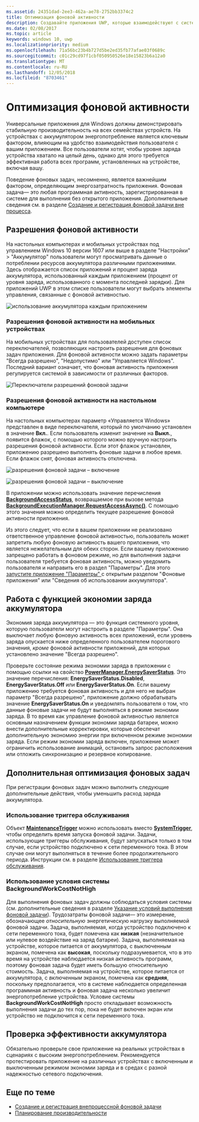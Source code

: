 ```yaml
---
ms.assetid: 24351dad-2ee3-462a-ae78-2752bb3374c2
title: Оптимизация фоновой активности
description: Создавайте приложения UWP, которые взаимодействуют с системой с целью повышения эффективности энергопотребления фоновых задач.
ms.date: 02/08/2017
ms.topic: article
keywords: windows 10, uwp
ms.localizationpriority: medium
ms.openlocfilehash: 71a56bc23b4b727d5be2ed35fb77afae03f0689c
ms.sourcegitcommit: c01c29cd97f1cbf050950526e18e15823b6a12a0
ms.translationtype: MT
ms.contentlocale: ru-RU
ms.lasthandoff: 12/05/2018
ms.locfileid: "8703461"
---
```

# <a name="optimize-background-activity"></a>Оптимизация фоновой активности

Универсальные приложения для Windows должны демонстрировать стабильную производительность на всех семействах устройств. На устройствах с аккумулятором энергопотребление является ключевым фактором, влияющим на удобство взаимодействия пользователя с вашим приложением. Все пользователи хотят, чтобы уровня заряда устройства хватало на целый день, однако для этого требуется эффективная работа всех программ, установленных на устройстве, включая вашу. 

Поведение фоновых задач, несомненно, является важнейшим фактором, определяющим энергозатратность приложения. Фоновая задача— это любая программная активность, зарегистрированная в системе для выполнения без открытого приложения. Дополнительные сведения см. в разделе [Создание и регистрация фоновой задачи вне процесса](https://msdn.microsoft.com/windows/uwp/launch-resume/create-and-register-a-background-task).

## <a name="background-activity-permissions"></a>Разрешения фоновой активности

На настольных компьютерах и мобильных устройствах под управлением Windows 10 версии 1607 или выше в разделе "Настройки" > "Аккумулятор" пользователи могут просматривать данные о потреблении ресурсов аккумулятора различными приложениями. Здесь отображается список приложений и процент заряда аккумулятора, использованный каждым приложением (процент от уровня заряда, использованного с момента последней зарядки). Для приложений UWP в этом списке пользователи могут выбрать элементы управления, связанные с фоновой активностью.

![использование аккумулятора каждым приложением](images/battery-usage-by-app.png)

### <a name="background-permissions-on-mobile"></a>Разрешения фоновой активности на мобильных устройствах

На мобильных устройствах для пользователей доступен список переключателей, позволяющих настроить разрешения для фоновых задач приложения. Для фоновой активности можно задать параметры "Всегда разрешено", "Недопустимо" или "Управляется Windows". Последний вариант означает, что фоновая активность приложения регулируется системой в зависимости от различных факторов. 

![Переключатели разрешений фоновой задачи](images/background-task-permissions.png)

### <a name="background-permissions-on-desktop"></a>Разрешения фоновой активности на настольном компьютере

На настольных компьютерах параметр «Управляется Windows» представлен в виде переключателя, который по умолчанию установлен в значение **Вкл.**. Если пользователь изменит значение на **Выкл.**, появится флажок, с помощью которого можно вручную настроить разрешения фоновой активности. Если этот флажок установлен, приложению разрешено выполнять фоновые задачи в любое время. Если флажок снят, фоновая активность отключена.

![разрешения фоновой задачи – включение](images/background-task-permissions-on.png)

![разрешения фоновой задачи – выключение](images/background-task-permissions-off.png)

В приложении можно использовать значение перечисления [**BackgroundAccessStatus**](https://docs.microsoft.com/en-us/uwp/api/windows.applicationmodel.background.backgroundaccessstatus), возвращаемое при вызове метода [**BackgroundExecutionManager.RequestAccessAsync()**](https://msdn.microsoft.com/library/windows/apps/windows.applicationmodel.background.backgroundexecutionmanager.requestaccessasync.aspx). С помощью этого значения можно определить текущее разрешение фоновой активности приложения.

Из этого следует, что если в вашем приложении не реализовано ответственное управление фоновой активностью, пользователь может запретить любую фоновую активность вашего приложения, что является нежелательным для обеих сторон. Если вашему приложению запрещено работать в фоновом режиме, но для выполнения задачи пользователя требуется фоновая активность, можно уведомить пользователя и направить его в раздел "Параметры". Для этого [запустите приложение "Параметры" ](https://docs.microsoft.com/en-us/windows/uwp/launch-resume/launch-settings-app) с открытым разделом "Фоновые приложения" или "Сведения об использовании аккумулятора".

## <a name="work-with-the-battery-saver-feature"></a>Работа с функцией экономии заряда аккумулятора
Экономия заряда аккумулятора — это функция системного уровня, которую пользователи могут настроить в разделе "Параметры". Она выключает любую фоновую активность всех приложений, если уровень заряда опускается ниже определенного пользователем порогового значения, *кроме* фоновой активности приложений, для которых установлено значение "Всегда разрешено".

Проверьте состояние режима экономии заряда в приложении с помощью ссылки на свойство [**PowerManager.EnergySaverStatus**](https://docs.microsoft.com/en-us/uwp/api/windows.system.power.energysaverstatus). Это значение перечисления: **EnergySaverStatus.Disabled**, **EnergySaverStatus.Off** или **EnergySaverStatus.On**. Если вашему приложению требуется фоновая активность и для него не выбран параметр "Всегда разрешено", приложение должно обрабатывать значение **EnergySaverStatus.On** и уведомлять пользователя о том, что данные фоновые задачи не будут выполняться в режиме экономии заряда. В то время как управление фоновой активностью является основным назначением функции экономии заряда батареи, можно внести дополнительные корректировки, которые обеспечат дополнительную экономию энергии при включенном режиме экономии заряда.  Если режим экономии заряда включен, приложение может ограничить использование анимаций, остановить запрос расположения или отложить синхронизацию и резервное копирование. 

## <a name="further-optimize-background-tasks"></a>Дополнительная оптимизация фоновых задач
При регистрации фоновых задач можно выполнить следующие дополнительные действия, чтобы уменьшить расход заряда аккумулятора.

### <a name="use-a-maintenance-trigger"></a>Использование триггера обслуживания 
Объект [**MaintenanceTrigger**](https://msdn.microsoft.com/library/windows/apps/windows.applicationmodel.background.maintenancetrigger.aspx) можно использовать вместо [**SystemTrigger**](https://msdn.microsoft.com/library/windows/apps/windows.applicationmodel.background.systemtrigger.aspx), чтобы определить время запуска фоновой задачи. Задачи, использующие триггеры обслуживания, будут запускаться только в том случае, если устройство подключено к сети переменного тока. В этом случае они могут выполняться в течение более продолжительного периода. Инструкции см. в разделе [Использование триггера обслуживания](https://msdn.microsoft.com/windows/uwp/launch-resume/use-a-maintenance-trigger).

### <a name="use-the-backgroundworkcostnothigh-system-condition-type"></a>Использование условия системы **BackgroundWorkCostNotHigh**
Для выполнения фоновых задач должны соблюдаться условия системы (см. дополнительные сведения в разделе [Указание условий выполнения фоновой задачи](https://msdn.microsoft.com/windows/uwp/launch-resume/set-conditions-for-running-a-background-task)). Трудозатраты фоновой задачи— это измерение, обозначающее *относительную* энергетическую нагрузку выполняемой фоновой задачи. Задача, выполняемая, когда устройство подключено к сети переменного тока, будет помечена как **низкая** (незначительное или нулевое воздействие на заряд батареи). Задача, выполняемая на устройстве, которое питается от аккумулятора, с выключенным экраном, помечена как **высокая**, поскольку подразумевается, что в это время на устройстве наблюдается низкая активность программ, поэтому фоновая задача будет иметь большую относительную стоимость. Задача, выполняемая на устройстве, которое питается от аккумулятора, с *включенным* экраном, помечена как **средняя**, поскольку предполагается, что в системе наблюдается определенная программная активность и фоновая задача несколько увеличит энергопотребление устройства. Условие системы **BackgroundWorkCostNotHigh** просто откладывает возможность выполнения задачи до тех пор, пока не будет включен экран или устройство не подключится к сети переменного тока.

## <a name="test-battery-efficiency"></a>Проверка эффективности аккумулятора

Обязательно проверьте свое приложение на реальных устройствах в сценариях с высоким энергопотреблением. Рекомендуется протестировать приложение на различных устройствах с включенным и выключенным режимом экономии заряда и в средах с разной надежностью сетевого подключения.

## <a name="related-topics"></a>Еще по теме

* [Создание и регистрация внепроцессной фоновой задачи](https://msdn.microsoft.com/windows/uwp/launch-resume/create-and-register-a-background-task)  
* [Планирование производительности](https://msdn.microsoft.com/windows/uwp/debug-test-perf/planning-and-measuring-performance)  

